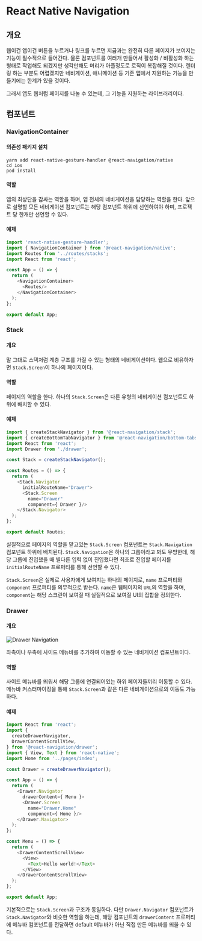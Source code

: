 # React Native Navigation
## 개요
웹이건 앱이건 버튼을 누르거나 링크를 누르면 지금과는 완전히 다른 페이지가 보여지는 기능이 필수적으로 들어간다.
물론 컴포넌트를 여러개 만들어서 활성화 / 비활성화 하는 형태로 작업해도 되겠지만 생각만해도 머리가 아플정도로 로직이 복잡해질 것이다.
렌더링 하는 부분도 어렵겠지만 네비게이션, 애니메이션 등 기존 앱에서 지원하는 기능을 만들기에는 한계가 있을 것이다.

그래서 앱도 웹처럼 페이지를 나눌 수 있는데, 그 기능을 지원하는 라이브러리이다.
## 컴포넌트
### NavigationContainer
#### 의존성 패키지 설치
```
yarn add react-native-gesture-handler @react-navigation/native
cd ios
pod install
```
#### 역할
앱의 최상단을 감싸는 역할을 하며, 앱 전체의 네비게이션을 담당하는 역할을 한다. 앞으로 설명할 모든 네비게이션 컴포넌트는 해당 컴포넌트 하위에 선언하여야 하며, 프로젝트 당 한개만 선언할 수 있다.

#### 예제
```javascript
import 'react-native-gesture-handler';
import { NavigationContainer } from '@react-navigation/native';
import Routes from '../routes/stacks';
import React from 'react';

const App = () => {
  return (
    <NavigationContainer>
      <Routes/>
    </NavigationContainer>
  );
};

export default App;
```
### Stack
#### 개요
말 그대로 스택처럼 계층 구조를 가질 수 있는 형태의 네비게이션이다. 웹으로 비유하자면 ```Stack.Screen```이 하나의 페이지이다.
#### 역할
페이지의 역할을 한다. 하나의 ```Stack.Screen```은 다른 유형의 네비게이션 컴포넌트도 하위에 배치할 수 있다.
#### 예제
```javascript
import { createStackNavigator } from '@react-navigation/stack';
import { createBottomTabNavigator } from '@react-navigation/bottom-tabs';
import React from 'react';
import Drawer from './drawer';

const Stack = createStackNavigator();

const Routes = () => {
  return (
    <Stack.Navigator
      initialRouteName="Drawer">
      <Stack.Screen
        name="Drawer"
        component={ Drawer }/>
    </Stack.Navigator>
  );
};

export default Routes;
```
실질적으로 페이지의 역할을 맡고있는 ```Stack.Screen``` 컴포넌트는 ```Stack.Navigation``` 컴포넌트 하위에 배치된다.
```Stack.Navigation```은 하나의 그룹이라고 봐도 무방한데, 해당 그룹에 진입했을 때 별다른 입력 없이 진입했다면 최초로 진입할 페이지를 ```initialRouteName``` 프로퍼티를 통해 선언할 수 있다.

```Stack.Screen```은 실제로 사용자에게 보여지는 하나의 페이지로, ```name``` 프로퍼티와 ```component``` 프로퍼티를 의무적으로 받는다.
```name```은 웹페이지의 ```URL```의 역할을 하며, ```component```는 해당 스크린이 보여질 때 실질적으로 보여질 UI의 집합을 정의한다.
### Drawer
#### 개요
![Drawer Navigation](./drawer.gif)

좌측이나 우측에 사이드 메뉴바를 추가하여 이동할 수 있는 네비게이션 컴포넌트이다.
#### 역할
사이드 메뉴바를 띄워서 해당 그룹에 연결되어있는 하위 페이지들끼리 이동할 수 있다. 메뉴바 커스터마이징을 통해 ```Stack.Screen```과 같은 다른 네비게이션으로의 이동도 가능하다.
#### 예제
```javascript
import React from 'react';
import {
  createDrawerNavigator,
  DrawerContentScrollView,
} from '@react-navigation/drawer';
import { View, Text } from 'react-native';
import Home from '../pages/index';

const Drawer = createDrawerNavigator();

const App = () => {
  return (
    <Drawer.Navigator
      drawerContent={ Menu }>
      <Drawer.Screen
        name="Drawer.Home"
        component={ Home }/>
    </Drawer.Navigator>
  );
};

const Menu = () => {
  return (
    <DrawerContentScrollView>
      <View>
        <Text>Hello world!</Text>
      </View>
    </DrawerContentScrollView>
  );
};

export default App;
```
기본적으로는 ```Stack.Screen```과 구조가 동일하다. 다만 ```Drawer.Navigator``` 컴포넌트가 ```Stack.Navigator```와 비슷한 역할을 하는데, 해당 컴포넌트의 ```drawerContent``` 프로퍼티에 메뉴바 컴포넌트를 전달하면
default 메뉴바가 아닌 직접 만든 메뉴바를 띄울 수 있다.